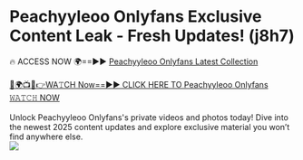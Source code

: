 # Peachyyleoo Onlyfans Exclusive Content Leak - Fresh Updates! (j8h7)

🔥 ACCESS NOW 🌍==►► <a href="https://tinyurl.com/kvy9nzfs" rel="nofollow">Peachyyleoo Onlyfans Latest Collection</a>
<br><br>
[🔴🌍📺📱👉WA𝚃CH Now==►► CLICK HERE TO Peachyyleoo Onlyfans 𝚆𝙰𝚃𝙲𝙷 NOW](https://tinyurl.com/kvy9nzfs)
<br><br>
Unlock Peachyyleoo Onlyfans's private videos and photos today! Dive into the newest 2025 content updates and explore exclusive material you won’t find anywhere else.
<br>
<a href="https://tinyurl.com/kvy9nzfs" rel="nofollow" data-target="animated-image.originalLink"><img src="https://camo.githubusercontent.com/8a4f000d20f83aca3bf7ec5f350d767afa0574a8a352519fd8cfa583a6f93a33/68747470733a2f2f692e696d6775722e636f6d2f644a486b345a712e676966" data-canonical-src="https://i.imgur.com/dJHk4Zq.gif" style="max-width: 100%; display: inline-block;" data-target="animated-image.originalImage"></a>
<br>

